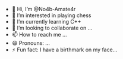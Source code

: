 - 👋 Hi, I’m @No4b-Amate4r
- 👀 I’m interested in playing chess
- 🌱 I’m currently learning C++
- 💞️ I’m looking to collaborate on ...
- 📫 How to reach me ...
- 😄 Pronouns: ...
- ⚡ Fun fact: I have a birthmark on my face...

<!---
No4b-Amate4r/No4b-Amate4r is a ✨ special ✨ repository because its `README.md` (this file) appears on your GitHub profile.
You can click the Preview link to take a look at your changes.
--->
